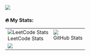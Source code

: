 ![](https://komarev.com/ghpvc/?username=anisimov-anthony)

### :fire: My Stats:
<table>
  <tr>
    <td>
      <img src="https://leetcard.jacoblin.cool/AntonAnisimovMIPT" alt="LeetCode Stats"/>
      <div>LeetCode Stats</div>
    </td>
    <td>
      <a href="https://github.com/anuraghazra/github-readme-stats">
        <img src="https://github-readme-stats.vercel.app/api?username=anisimov-anthony&show_icons=true&cache_seconds=86400">
      </a>
      <div>GitHub Stats</div>
    </td>
  </tr>
  <tr>
    <td colspan="2">
      <a href="https://github.com/anuraghazra/github-readme-stats">
        <img src="https://github-readme-stats.vercel.app/api/top-langs/?username=anisimov-anthony&langs_count=10&layout=compact&cache_seconds=86400">
      </a>
    </td>
  </tr>
</table>
